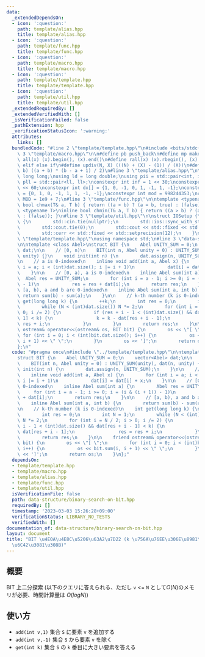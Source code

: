 ```yaml
---
data:
  _extendedDependsOn:
  - icon: ':question:'
    path: template/alias.hpp
    title: template/alias.hpp
  - icon: ':question:'
    path: template/func.hpp
    title: template/func.hpp
  - icon: ':question:'
    path: template/macro.hpp
    title: template/macro.hpp
  - icon: ':question:'
    path: template/template.hpp
    title: template/template.hpp
  - icon: ':question:'
    path: template/util.hpp
    title: template/util.hpp
  _extendedRequiredBy: []
  _extendedVerifiedWith: []
  _isVerificationFailed: false
  _pathExtension: hpp
  _verificationStatusIcon: ':warning:'
  attributes:
    links: []
  bundledCode: "#line 2 \"template/template.hpp\"\n#include <bits/stdc++.h>\n#line\
    \ 3 \"template/macro.hpp\"\n\n#define pb push_back\n#define mp make_pair\n#define\
    \ all(x) (x).begin(), (x).end()\n#define rall(x) (x).rbegin(), (x).rend()\n#define\
    \ elif else if\n#define updiv(N, X) (((N) + (X) - (1)) / (X))\n#define sigma(a,\
    \ b) ((a + b) * (b - a + 1) / 2)\n#line 3 \"template/alias.hpp\"\n\nusing ll =\
    \ long long;\nusing ld = long double;\nusing pii = std::pair<int, int>;\nusing\
    \ pll = std::pair<ll, ll>;\nconstexpr int inf = 1 << 30;\nconstexpr ll INF = 1LL\
    \ << 60;\nconstexpr int dx[] = {1, 0, -1, 0, 1, -1, 1, -1};\nconstexpr int dy[]\
    \ = {0, 1, 0, -1, 1, 1, -1, -1};\nconstexpr int mod = 998244353;\nconstexpr int\
    \ MOD = 1e9 + 7;\n#line 3 \"template/func.hpp\"\n\ntemplate <typename T>\ninline\
    \ bool chmax(T& a, T b) { return ((a < b) ? (a = b, true) : (false)); }\ntemplate\
    \ <typename T>\ninline bool chmin(T& a, T b) { return ((a > b) ? (a = b, true)\
    \ : (false)); }\n#line 3 \"template/util.hpp\"\n\nstruct IOSetup {\n    IOSetup()\
    \ {\n        std::cin.tie(nullptr);\n        std::ios::sync_with_stdio(false);\n\
    \        std::cout.tie(0);\n        std::cout << std::fixed << std::setprecision(12);\n\
    \        std::cerr << std::fixed << std::setprecision(12);\n    }\n};\n#line 7\
    \ \"template/template.hpp\"\nusing namespace std;\n#line 3 \"data-structure/binary-search-on-bit.hpp\"\
    \n\ntemplate <class Abel>\nstruct BIT {\n    Abel UNITY_SUM = 0;\n    vector<Abel>\
    \ dat;\n\n    // [0, n)\n    BIT(int n, Abel unity = 0) : UNITY_SUM(unity), dat(n,\
    \ unity) {}\n    void init(int n) {\n        dat.assign(n, UNITY_SUM);\n    }\n\
    \n    // a is 0-indexed\n    inline void add(int a, Abel x) {\n        for (int\
    \ i = a; i < (int)dat.size(); i |= i + 1)\n            dat[i] = dat[i] + x;\n\
    \    }\n\n    // [0, a), a is 0-indexed\n    inline Abel sum(int a) {\n      \
    \  Abel res = UNITY_SUM;\n        for (int i = a - 1; i >= 0; i = (i & (i + 1))\
    \ - 1)\n            res = res + dat[i];\n        return res;\n    }\n\n    //\
    \ [a, b), a and b are 0-indexed\n    inline Abel sum(int a, int b) {\n       \
    \ return sum(b) - sum(a);\n    }\n\n    // k-th number (k is 0-indexed)\n    int\
    \ get(long long k) {\n        ++k;\n        int res = 0;\n        int N = 1;\n\
    \        while (N < (int)dat.size()) N *= 2;\n        for (int i = N / 2; i >\
    \ 0; i /= 2) {\n            if (res + i - 1 < (int)dat.size() && dat[res + i -\
    \ 1] < k) {\n                k = k - dat[res + i - 1];\n                res =\
    \ res + i;\n            }\n        }\n        return res;\n    }\n\n    friend\
    \ ostream& operator<<(ostream& os, BIT bit) {\n        os << \"[ \";\n       \
    \ for (int i = 0; i < (int)bit.dat.size(); i++) {\n            os << bit.sum(i,\
    \ i + 1) << \" \";\n        }\n        os << ']';\n        return os;\n    }\n\
    };\n"
  code: "#pragma once\n#include \"../template/template.hpp\"\n\ntemplate <class Abel>\n\
    struct BIT {\n    Abel UNITY_SUM = 0;\n    vector<Abel> dat;\n\n    // [0, n)\n\
    \    BIT(int n, Abel unity = 0) : UNITY_SUM(unity), dat(n, unity) {}\n    void\
    \ init(int n) {\n        dat.assign(n, UNITY_SUM);\n    }\n\n    // a is 0-indexed\n\
    \    inline void add(int a, Abel x) {\n        for (int i = a; i < (int)dat.size();\
    \ i |= i + 1)\n            dat[i] = dat[i] + x;\n    }\n\n    // [0, a), a is\
    \ 0-indexed\n    inline Abel sum(int a) {\n        Abel res = UNITY_SUM;\n   \
    \     for (int i = a - 1; i >= 0; i = (i & (i + 1)) - 1)\n            res = res\
    \ + dat[i];\n        return res;\n    }\n\n    // [a, b), a and b are 0-indexed\n\
    \    inline Abel sum(int a, int b) {\n        return sum(b) - sum(a);\n    }\n\
    \n    // k-th number (k is 0-indexed)\n    int get(long long k) {\n        ++k;\n\
    \        int res = 0;\n        int N = 1;\n        while (N < (int)dat.size())\
    \ N *= 2;\n        for (int i = N / 2; i > 0; i /= 2) {\n            if (res +\
    \ i - 1 < (int)dat.size() && dat[res + i - 1] < k) {\n                k = k -\
    \ dat[res + i - 1];\n                res = res + i;\n            }\n        }\n\
    \        return res;\n    }\n\n    friend ostream& operator<<(ostream& os, BIT\
    \ bit) {\n        os << \"[ \";\n        for (int i = 0; i < (int)bit.dat.size();\
    \ i++) {\n            os << bit.sum(i, i + 1) << \" \";\n        }\n        os\
    \ << ']';\n        return os;\n    }\n};"
  dependsOn:
  - template/template.hpp
  - template/macro.hpp
  - template/alias.hpp
  - template/func.hpp
  - template/util.hpp
  isVerificationFile: false
  path: data-structure/binary-search-on-bit.hpp
  requiredBy: []
  timestamp: '2023-03-03 15:26:28+09:00'
  verificationStatus: LIBRARY_NO_TESTS
  verifiedWith: []
documentation_of: data-structure/binary-search-on-bit.hpp
layout: document
title: "BIT \u4E0A\u4E8C\u5206\u63A2\u7D22 (k \u756A\u76EE\u306E\u8981\u7D20\u3092\
  \u6C42\u3081\u308B)"
---
```


## 概要

BIT 上二分探索 (以下のクエリに答えられる、ただし `v` <= `N` として$O(N)$のメモリが必要、時間計算量は $O(log N)$)

## 使い方

- `add(int v,1)`  集合 `S` に要素 `v` を追加する
- `add(int v,-1)` 集合 `S` から要素 `v` を除く
- `get(int k)`    集合 `S` の `k` 番目に大きい要素を答える
